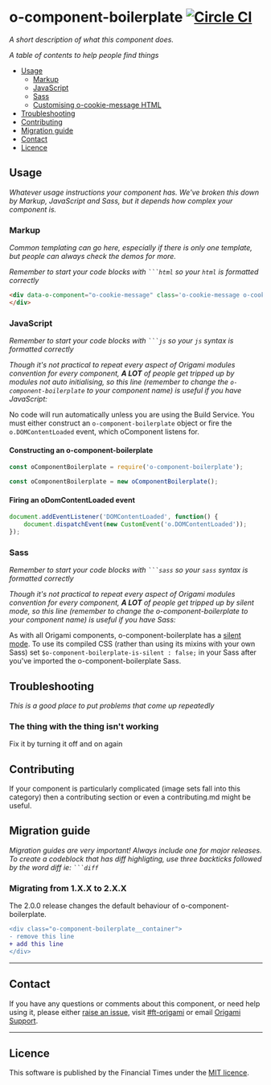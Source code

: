 o-component-boilerplate [![Circle CI](https://circleci.com/gh/Financial-Times/o-component-boilerplate/tree/master.svg?style=svg)](https://circleci.com/gh/Financial-Times/o-component-boilerplate/tree/master)
=================

_A short description of what this component does._


_A table of contents to help people find things_

- [Usage](#usage)
	- [Markup](#markup)
	- [JavaScript](#javascript)
	- [Sass](#sass)
	- [Customising o-cookie-message HTML](customising-o-cookie-message-html)
- [Troubleshooting](#troubleshooting)
- [Contributing](#contributing)
- [Migration guide](#migration-guide)
- [Contact](#contact)
- [Licence](#licence)

## Usage
_Whatever usage instructions your component has. We've broken this down by Markup, JavaScript and Sass, but it depends how complex your component is._

### Markup

_Common templating can go here, especially if there is only one template, but people can always check the demos for more._

_Remember to start your code blocks with <code>```html</code> so your `html` is formatted correctly_

```html
<div data-o-component="o-cookie-message" class='o-cookie-message o-cookie-message--banner-centric'>
</div>
```

### JavaScript
_Remember to start your code blocks with <code>```js</code> so your `js` syntax is formatted correctly_

_Though it's not practical to repeat every aspect of Origami modules convention for every component, **A LOT** of people get tripped up by modules not auto initialising, so this line (remember to change the `o-component-boilerplate` to your component name) is useful if you have JavaScript:_

No code will run automatically unless you are using the Build Service.
You must either construct an `o-component-boilerplate` object or fire the `o.DOMContentLoaded` event, which oComponent listens for.

#### Constructing an o-component-boilerplate

```js
const oComponentBoilerplate = require('o-component-boilerplate');

const oComponentBoilerplate = new oComponentBoilerplate();
```

#### Firing an oDomContentLoaded event

```js
document.addEventListener('DOMContentLoaded', function() {
	document.dispatchEvent(new CustomEvent('o.DOMContentLoaded'));
});
```

### Sass
_Remember to start your code blocks with <code>```sass</code> so your `sass` syntax is formatted correctly_

_Though it's not practical to repeat every aspect of Origami modules convention for every component, **A LOT** of people get tripped up by silent mode, so this line (remember to change the o-component-boilerplate to your component name) is useful if you have Sass:_

As with all Origami components, o-component-boilerplate has a [silent mode](http://origami.ft.com/docs/syntax/scss/#silent-styles). To use its compiled CSS (rather than using its mixins with your own Sass) set `$o-component-boilerplate-is-silent : false;` in your Sass after you've imported the o-component-boilerplate Sass.

## Troubleshooting
_This is a good place to put problems that come up repeatedly_

### The thing with the thing isn't working
Fix it by turning it off and on again

## Contributing
If your component is particularly complicated (image sets fall into this category) then a contributing section or even a contributing.md might be useful.


## Migration guide
_Migration guides are very important! Always include one for major releases. To create a codeblock that has diff highligting, use three backticks followed by the word diff ie: <code>```diff</code>_

### Migrating from 1.X.X to 2.X.X

The 2.0.0 release changes the default behaviour of o-component-boilerplate.

```diff
<div class="o-component-boilerplate__container">
- remove this line
+ add this line
</div>
```

---

## Contact

If you have any questions or comments about this component, or need help using it, please either [raise an issue](https://github.com/Financial-Times/o-component-boilerplate/issues), visit [#ft-origami](https://financialtimes.slack.com/messages/ft-origami/) or email [Origami Support](mailto:origami-support@ft.com).

----

## Licence

This software is published by the Financial Times under the [MIT licence](http://opensource.org/licenses/MIT).
